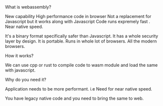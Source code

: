 What is webassembly?

New capability
High performance code in browser
Not a replacement for Javascript but it works along with Javascript
Code runs expremely fast . Near native speed.


It's a binary format specifically safer than Javascript. It has a whole security layer by design.
It is portable. Runs in whole lot of browsers. All the modern browsers.



How it works?

We can use cpp or rust to compile code to wasm module and load the same with javascript.


Why do you need it?

Application needs to be more performant. i.e Need for near native speed.

You have legacy native code and you need to bring the same to web.
